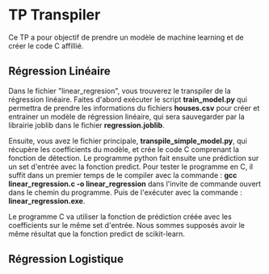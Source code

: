 # TP Transpiler

Ce TP a pour objectif de prendre un modèle de machine learning et de créer le code C affillié.

## Régression Linéaire

Dans le fichier "linear_regresion", vous trouverez le transpiler de la régression linéaire.
Faites d'abord exécuter le script **train_model.py** qui permettra de prendre les informations du fichiers **houses.csv** pour créer et entrainer un modèle de régression linéaire, qui sera sauvegarder par la librairie joblib dans le fichier **regression.joblib**.

Ensuite, vous avez le fichier principale, **transpile_simple_model.py**, qui récupère les coefficients du modèle, et crée le code C comprenant la fonction de détection. Le programme python fait ensuite une prédiction sur un set d'entrée avec la fonction predict.
Pour tester le programme en C, il suffit dans un premier temps de le compiler avec la commande : **gcc linear_regression.c -o linear_regression** dans l'invite de commande ouvert dans le chemin du programme. Puis de l'exécuter avec la commande : **linear_regression.exe**.

Le programme C va utiliser la fonction de prédiction créée avec les coefficients sur le même set d'entrée. Nous sommes supposés avoir le même résultat que la fonction predict de scikit-learn.

## Régression Logistique
